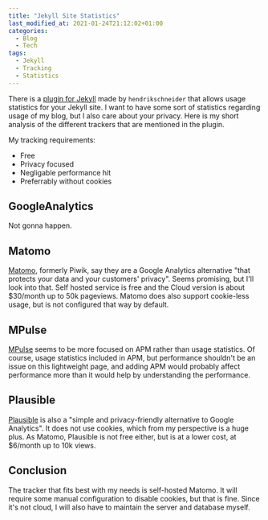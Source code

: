 ```yaml
---
title: "Jekyll Site Statistics"
last_modified_at: 2021-01-24T21:12:02+01:00
categories:
  - Blog
  - Tech
tags:
  - Jekyll
  - Tracking
  - Statistics
---
```


There is a [plugin for Jekyll](https://github.com/hendrikschneider/jekyll-analytics) made by `hendrikschneider` that allows usage statistics for your Jekyll site. I want to have some sort of statistics regarding usage of my blog, but I also care about your privacy. Here is my short analysis of the different trackers that are mentioned in the plugin.

My tracking requirements:

- Free
- Privacy focused
- Negligable performance hit
- Preferrably without cookies

## GoogleAnalytics
Not gonna happen.

## Matomo
[Matomo](https://matomo.org), formerly Piwik, say they are a Google Analytics alternative "that protects your data and your customers' privacy". Seems promising, but I'll look into that. Self hosted service is free and the Cloud version is about $30/month up to 50k pageviews. Matomo does also support cookie-less usage, but is not configured that way by default.

## MPulse

[MPulse]() seems to be more focused on APM rather than usage statistics. Of course, usage statistics included in APM, but performance shouldn't be an issue on this lightweight page, and adding APM would probably affect performance more than it would help by understanding the performance.

## Plausible

[Plausible](https://plausible.io) is also a "simple and privacy-friendly alternative to Google Analytics". It does not use cookies, which from my perspective is a huge plus. As Matomo, Plausible is not free either, but is at a lower cost, at $6/month up to 10k views.

## Conclusion

The tracker that fits best with my needs is self-hosted Matomo. It will require some manual configuration to disable cookies, but that is fine. Since it's not cloud, I will also have to maintain the server and database myself.
